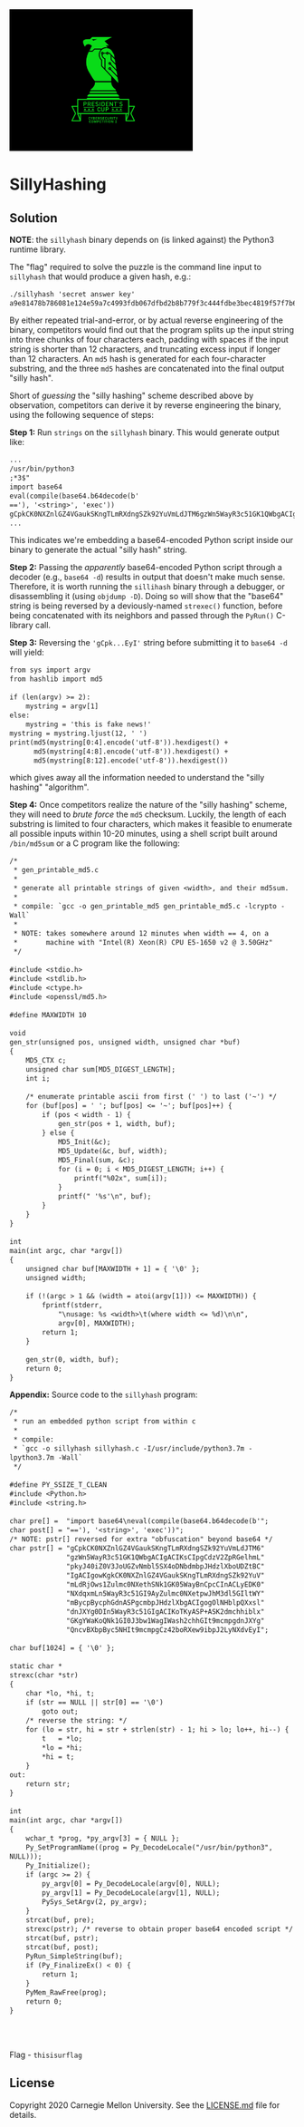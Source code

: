 <img src="../../../logo.png" height="250px">

# SillyHashing

## Solution


**NOTE**: the `sillyhash` binary depends on (is linked against) the Python3
runtime library.

The "flag" required to solve the puzzle is the command line input to `sillyhash`
that would produce a given hash, e.g.:

```
./sillyhash 'secret answer key'
a9e81478b786081e124e59a7c4993fdb067dfbd2b8b779f3c444fdbe3bec4819f57f7b6d299641a9803c675588886893
```

By either repeated trial-and-error, or by actual reverse engineering of the
binary, competitors would find out that the program splits up the input string
into three chunks of four characters each, padding with spaces if the input
string is shorter than 12 characters, and truncating excess input if longer than
12 characters. An `md5` hash is generated for each four-character substring, and
the three `md5` hashes are concatenated into the final output "silly hash".

Short of *guessing* the "silly hashing" scheme described above by observation,
competitors can derive it by reverse engineering the binary, using the following
sequence of steps:

**Step 1:** Run `strings` on the `sillyhash` binary. This would generate output
like:

```
...
/usr/bin/python3
;*3$"
import base64
eval(compile(base64.b64decode(b'
=='), '<string>', 'exec'))
gCpkCK0NXZnlGZ4VGaukSKngTLmRXdngSZk92YuVmLdJTM6gzWn5WayR3c51GK1QWbgACIgACIKsCIpgCdzV2ZpRGelhmLpkyJ40iZ0V3JoUGZvNmbl5SX4oDNbdmbpJHdzlXboUDZtBCIgACIgowKgkCK0NXZnlGZ4VGaukSKngTLmRXdngSZk92YuVmLdRjOws1Zulmc0NXethSNk1GK05WayBnCpcCInACLyEDK0NXdqxmLn5WayR3c51GI9AyZulmc0NXetpwJhM3dl5GIltWYmBycpBycphGdnASPgcmbpJHdzlXbgACIgogOlNHblpQXxsldnJXYg0DIn5WayR3c51GIgACIKoTKyASP+ASK2dmchhiblxGKgYWaKoQNk1GI0J3bw1WagIWash2chhGIt9mcmpgdnJXYgQncvBXbpByc5NHIt9mcmpgCz42boRXew9ibpJ2LyNXdvEyI
...

```

This indicates we're embedding a base64-encoded Python script inside our binary
to generate the actual "silly hash" string.

**Step 2:** Passing the *apparently* base64-encoded Python script through a
decoder (e.g., `base64 -d`) results in output that doesn't make much sense.
Therefore, it is worth running the `sillihash` binary through a debugger, or
disassembling it (using `objdump -D`). Doing so will show that the "base64"
string is being reversed by a deviously-named `strexec()` function, before being
concatenated with its neighbors and passed through the `PyRun()` C-library call.

**Step 3:** Reversing the `'gCpk...EyI'` string before submitting it to
`base64 -d` will yield:

```
from sys import argv
from hashlib import md5

if (len(argv) >= 2):
    mystring = argv[1]
else:
    mystring = 'this is fake news!'
mystring = mystring.ljust(12, ' ')
print(md5(mystring[0:4].encode('utf-8')).hexdigest() +
      md5(mystring[4:8].encode('utf-8')).hexdigest() +
      md5(mystring[8:12].encode('utf-8')).hexdigest())
```

which gives away all the information needed to understand the "silly hashing"
"algorithm".

**Step 4:** Once competitors realize the nature of the "silly hashing" scheme,
they will need to *brute force* the `md5` checksum. Luckily, the length of each
substring is limited to four characters, which makes it feasible to enumerate
all possible inputs within 10-20 minutes, using a shell script built around
`/bin/md5sum` or a C program like the following:

```
/*
 * gen_printable_md5.c
 *
 * generate all printable strings of given <width>, and their md5sum.
 *
 * compile: `gcc -o gen_printable_md5 gen_printable_md5.c -lcrypto -Wall`
 *
 * NOTE: takes somewhere around 12 minutes when width == 4, on a
 *       machine with "Intel(R) Xeon(R) CPU E5-1650 v2 @ 3.50GHz"
 */

#include <stdio.h>
#include <stdlib.h>
#include <ctype.h>
#include <openssl/md5.h>

#define MAXWIDTH 10

void
gen_str(unsigned pos, unsigned width, unsigned char *buf)
{
	MD5_CTX c;
	unsigned char sum[MD5_DIGEST_LENGTH];
	int i;

	/* enumerate printable ascii from first (' ') to last ('~') */
	for (buf[pos] = ' '; buf[pos] <= '~'; buf[pos]++) {
		if (pos < width - 1) {
			gen_str(pos + 1, width, buf);
		} else {
			MD5_Init(&c);
			MD5_Update(&c, buf, width);
			MD5_Final(sum, &c);
			for (i = 0; i < MD5_DIGEST_LENGTH; i++) {
				printf("%02x", sum[i]);
			}
			printf(" '%s'\n", buf);
		}
	}
}

int
main(int argc, char *argv[])
{
	unsigned char buf[MAXWIDTH + 1] = { '\0' };
	unsigned width;

	if (!(argc > 1 && (width = atoi(argv[1])) <= MAXWIDTH)) {
		fprintf(stderr,
			"\nusage: %s <width>\t(where width <= %d)\n\n",
			argv[0], MAXWIDTH);
		return 1;
	}

	gen_str(0, width, buf);
	return 0;
}
```

**Appendix:** Source code to the `sillyhash` program:

```
/*
 * run an embedded python script from within c
 *
 * compile:
 * `gcc -o sillyhash sillyhash.c -I/usr/include/python3.7m -lpython3.7m -Wall`
 */

#define PY_SSIZE_T_CLEAN
#include <Python.h>
#include <string.h>

char pre[] =  "import base64\neval(compile(base64.b64decode(b'";
char post[] = "=='), '<string>', 'exec'))";
/* NOTE: pstr[] reversed for extra "obfuscation" beyond base64 */
char pstr[] = "gCpkCK0NXZnlGZ4VGaukSKngTLmRXdngSZk92YuVmLdJTM6"
              "gzWn5WayR3c51GK1QWbgACIgACIKsCIpgCdzV2ZpRGelhmL"
              "pkyJ40iZ0V3JoUGZvNmbl5SX4oDNbdmbpJHdzlXboUDZtBC"
              "IgACIgowKgkCK0NXZnlGZ4VGaukSKngTLmRXdngSZk92YuV"
              "mLdRjOws1Zulmc0NXethSNk1GK05WayBnCpcCInACLyEDK0"
              "NXdqxmLn5WayR3c51GI9AyZulmc0NXetpwJhM3dl5GIltWY"
              "mBycpBycphGdnASPgcmbpJHdzlXbgACIgogOlNHblpQXxsl"
              "dnJXYg0DIn5WayR3c51GIgACIKoTKyASP+ASK2dmchhiblx"
              "GKgYWaKoQNk1GI0J3bw1WagIWash2chhGIt9mcmpgdnJXYg"
              "QncvBXbpByc5NHIt9mcmpgCz42boRXew9ibpJ2LyNXdvEyI";

char buf[1024] = { '\0' };

static char *
strexc(char *str)
{
	char *lo, *hi, t;
	if (str == NULL || str[0] == '\0')
		goto out;
	/* reverse the string: */
	for (lo = str, hi = str + strlen(str) - 1; hi > lo; lo++, hi--) {
		t   = *lo;
		*lo = *hi;
		*hi = t;
	}
out:
	return str;
}

int
main(int argc, char *argv[])
{
	wchar_t *prog, *py_argv[3] = { NULL };
	Py_SetProgramName((prog = Py_DecodeLocale("/usr/bin/python3", NULL)));
	Py_Initialize();
	if (argc >= 2) {
		py_argv[0] = Py_DecodeLocale(argv[0], NULL);
		py_argv[1] = Py_DecodeLocale(argv[1], NULL);
		PySys_SetArgv(2, py_argv);
	}
	strcat(buf, pre);
	strexc(pstr); /* reverse to obtain proper base64 encoded script */
	strcat(buf, pstr);
	strcat(buf, post);
	PyRun_SimpleString(buf);
	if (Py_FinalizeEx() < 0) {
		return 1;
	}
	PyMem_RawFree(prog);
	return 0;
}
```

<br><br>

Flag - `thisisurflag`


## License
Copyright 2020 Carnegie Mellon University. See the [LICENSE.md](../../../LICENSE.md) file for details.